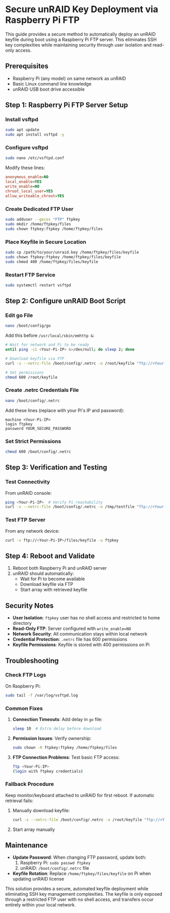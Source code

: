 # Secure unRAID Key Deployment via Raspberry Pi FTP

This guide provides a secure method to automatically deploy an unRAID keyfile during boot using a Raspberry Pi FTP server. This eliminates SSH key complexities while maintaining security through user isolation and read-only access.

## Prerequisites
- Raspberry Pi (any model) on same network as unRAID
- Basic Linux command line knowledge
- unRAID USB boot drive accessible

## Step 1: Raspberry Pi FTP Server Setup

### Install vsftpd
```bash
sudo apt update
sudo apt install vsftpd -y
```

### Configure vsftpd
```bash
sudo nano /etc/vsftpd.conf
```
Modify these lines:
```ini
anonymous_enable=NO
local_enable=YES
write_enable=NO
chroot_local_user=YES
allow_writeable_chroot=YES
```

### Create Dedicated FTP User
```bash
sudo adduser --gecos "FTP" ftpkey
sudo mkdir /home/ftpkey/files
sudo chown ftpkey:ftpkey /home/ftpkey/files
```

### Place Keyfile in Secure Location
```bash
sudo cp /path/to/your/unraid.key /home/ftpkey/files/keyfile
sudo chown ftpkey:ftpkey /home/ftpkey/files/keyfile
sudo chmod 400 /home/ftpkey/files/keyfile
```

### Restart FTP Service
```bash
sudo systemctl restart vsftpd
```

## Step 2: Configure unRAID Boot Script

### Edit go File
```bash
nano /boot/config/go
```
Add this before `/usr/local/sbin/emhttp &`:
```bash
# Wait for network and Pi to be ready
until ping -c1 <Your-Pi-IP> &>/dev/null; do sleep 2; done

# Download keyfile via FTP
curl -s --netrc-file /boot/config/.netrc -o /root/keyfile "ftp://<Your-Pi-IP>/files/keyfile"

# Set permissions
chmod 600 /root/keyfile
```

### Create .netrc Credentials File
```bash
nano /boot/config/.netrc
```
Add these lines (replace with your Pi's IP and password):
```
machine <Your-Pi-IP>
login ftpkey
password YOUR_SECURE_PASSWORD
```

### Set Strict Permissions
```bash
chmod 600 /boot/config/.netrc
```

## Step 3: Verification and Testing

### Test Connectivity
From unRAID console:
```bash
ping <Your-Pi-IP>  # Verify Pi reachability
curl -v --netrc-file /boot/config/.netrc -o /tmp/testfile "ftp://<Your-Pi-IP>/files/keyfile"
```

### Test FTP Server
From any network device:
```bash
curl -v ftp://<Your-Pi-IP>/files/keyfile -u ftpkey
```

## Step 4: Reboot and Validate
1. Reboot both Raspberry Pi and unRAID server
2. unRAID should automatically:
   - Wait for Pi to become available
   - Download keyfile via FTP
   - Start array with retrieved keyfile

## Security Notes
- **User Isolation**: `ftpkey` user has no shell access and restricted to home directory
- **Read-Only FTP**: Server configured with `write_enable=NO`
- **Network Security**: All communication stays within local network
- **Credential Protection**: `.netrc` file has 600 permissions
- **Keyfile Permissions**: Keyfile is stored with 400 permissions on Pi

## Troubleshooting

### Check FTP Logs
On Raspberry Pi:
```bash
sudo tail -f /var/log/vsftpd.log
```

### Common Fixes
1. **Connection Timeouts**: Add delay in `go` file:
   ```bash
   sleep 10  # Extra delay before download
   ```
2. **Permission Issues**: Verify ownership:
   ```bash
   sudo chown -R ftpkey:ftpkey /home/ftpkey/files
   ```
3. **FTP Connection Problems**: Test basic FTP access:
   ```bash
   ftp <Your-Pi-IP>
   (login with ftpkey credentials)
   ```

### Fallback Procedure
Keep monitor/keyboard attached to unRAID for first reboot. If automatic retrieval fails:
1. Manually download keyfile:
   ```bash
   curl -s --netrc-file /boot/config/.netrc -o /root/keyfile "ftp://<Your-Pi-IP>/files/keyfile"
   ```
2. Start array manually

## Maintenance
- **Update Password**: When changing FTP password, update both:
  1. Raspberry Pi: `sudo passwd ftpkey`
  2. unRAID: `/boot/config/.netrc` file
- **Keyfile Rotation**: Replace `/home/ftpkey/files/keyfile` on Pi when updating unRAID license

This solution provides a secure, automated keyfile deployment while eliminating SSH key management complexities. The keyfile is only exposed through a restricted FTP user with no shell access, and transfers occur entirely within your local network.

